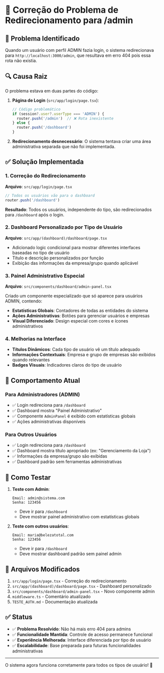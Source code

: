 # 🔧 Correção do Problema de Redirecionamento para /admin

## 🐛 Problema Identificado

Quando um usuário com perfil ADMIN fazia login, o sistema redirecionava para `http://localhost:3000/admin`, que resultava em erro 404 pois essa rota não existia.

## 🔍 Causa Raiz

O problema estava em duas partes do código:

1. **Página de Login** (`src/app/login/page.tsx`):
   ```typescript
   // Código problemático
   if (session?.user?.userType === 'ADMIN') {
     router.push('/admin')  // ❌ Rota inexistente
   } else {
     router.push('/dashboard')
   }
   ```

2. **Redirecionamento desnecessário**: O sistema tentava criar uma área administrativa separada que não foi implementada.

## ✅ Solução Implementada

### 1. Correção do Redirecionamento

**Arquivo**: `src/app/login/page.tsx`

```typescript
// Todos os usuários vão para o dashboard
router.push('/dashboard')
```

**Resultado**: Todos os usuários, independente do tipo, são redirecionados para `/dashboard` após o login.

### 2. Dashboard Personalizado por Tipo de Usuário

**Arquivo**: `src/app/(dashboard)/dashboard/page.tsx`

- Adicionado logic condicional para mostrar diferentes interfaces baseadas no tipo de usuário
- Título e descrição personalizados por função
- Exibição das informações da empresa/grupo quando aplicável

### 3. Painel Administrativo Especial

**Arquivo**: `src/components/dashboard/admin-panel.tsx`

Criado um componente especializado que só aparece para usuários ADMIN, contendo:

- **Estatísticas Globais**: Contadores de todas as entidades do sistema
- **Ações Administrativas**: Botões para gerenciar usuários e empresas
- **Visual Diferenciado**: Design especial com cores e ícones administrativos

### 4. Melhorias na Interface

- **Títulos Dinâmicos**: Cada tipo de usuário vê um título adequado
- **Informações Contextuais**: Empresa e grupo de empresas são exibidos quando relevantes
- **Badges Visuais**: Indicadores claros do tipo de usuário

## 🎯 Comportamento Atual

### Para Administradores (ADMIN)
- ✅ Login redireciona para `/dashboard`
- ✅ Dashboard mostra "Painel Administrativo"
- ✅ Componente `AdminPanel` é exibido com estatísticas globais
- ✅ Ações administrativas disponíveis

### Para Outros Usuários
- ✅ Login redireciona para `/dashboard`
- ✅ Dashboard mostra título apropriado (ex: "Gerenciamento da Loja")
- ✅ Informações da empresa/grupo são exibidas
- ✅ Dashboard padrão sem ferramentas administrativas

## 🧪 Como Testar

1. **Teste com Admin**:
   ```
   Email: admin@sistema.com
   Senha: 123456
   ```
   - Deve ir para `/dashboard`
   - Deve mostrar painel administrativo com estatísticas globais

2. **Teste com outros usuários**:
   ```
   Email: maria@belezatotal.com
   Senha: 123456
   ```
   - Deve ir para `/dashboard`
   - Deve mostrar dashboard padrão sem painel admin

## 📝 Arquivos Modificados

1. `src/app/login/page.tsx` - Correção do redirecionamento
2. `src/app/(dashboard)/dashboard/page.tsx` - Dashboard personalizado
3. `src/components/dashboard/admin-panel.tsx` - Novo componente admin
4. `middleware.ts` - Comentário atualizado
5. `TESTE_AUTH.md` - Documentação atualizada

## ✅ Status

- ✅ **Problema Resolvido**: Não há mais erro 404 para admins
- ✅ **Funcionalidade Mantida**: Controle de acesso permanece funcional
- ✅ **Experiência Melhorada**: Interface diferenciada por tipo de usuário
- ✅ **Escalabilidade**: Base preparada para futuras funcionalidades administrativas

---

O sistema agora funciona corretamente para todos os tipos de usuário! 🎉